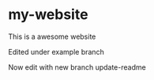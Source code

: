 # my-website

This is a awesome website

Edited under example branch

Now edit with new branch update-readme
